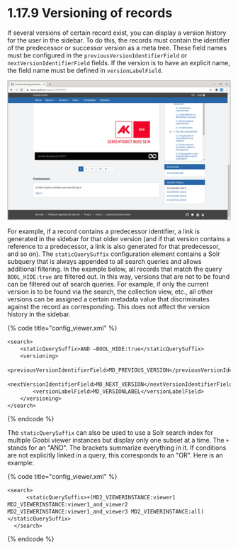 # 1.17.9 Versioning of records

If several versions of certain record exist, you can display a version history for the user in the sidebar. To do this, the records must contain the identifier of the predecessor or successor version as a meta tree. These field names must be configured in the `previousVersionIdentifierField` or `nextVersionIdentifierField` fields. If the version is to have an explicit name, the field name must be defined in `versionLabelField`. 

![The version history is displayed in the sidebar](../../../.gitbook/assets/conf_1.17.9_and_1.30.png)

For example, if a record contains a predecessor identifier, a link is generated in the sidebar for that older version \(and if that version contains a reference to a predecessor, a link is also generated for that predecessor, and so on\). The `staticQuerySuffix` configuration element contains a Solr subquery that is always appended to all search queries and allows additional filtering. In the example below, all records that match the query `BOOL_HIDE:true` are filtered out. In this way, versions that are not to be found can be filtered out of search queries. For example, if only the current version is to be found via the search, the collection view, etc., all other versions can be assigned a certain metadata value that discriminates against the record as corresponding. This does not affect the version history in the sidebar.

{% code title="config\_viewer.xml" %}
```markup
<search>
    <staticQuerySuffix>AND –BOOL_HIDE:true</staticQuerySuffix>
    <versioning>
        <previousVersionIdentifierField>MD_PREVIOUS_VERSION</previousVersionIdentifierField>
        <nextVersionIdentifierField>MD_NEXT_VERSION</nextVersionIdentifierField>
        <versionLabelField>MD_VERSIONLABEL</versionLabelField>
    </versioning>
</search>
```
{% endcode %}

The `staticQuerySuffix` can also be used to use a Solr search index for multiple Goobi viewer instances but display only one subset at a time. The `+` stands for an "AND". The brackets summarize everything in it. If conditions are not explicitly linked in a query, this corresponds to an "OR". Here is an example:

{% code title="config\_viewer.xml" %}
```markup
<search>
￼     <staticQuerySuffix>+(MD2_VIEWERINSTANCE:viewer1 MD2_VIEWERINSTANCE:viewer1_and_viewer2 MD2_VIEWERINSTANCE:viewer1_and_viewer3 MD2_VIEWERINSTANCE:all)</staticQuerySuffix>
￼ </search>
```
{% endcode %}

